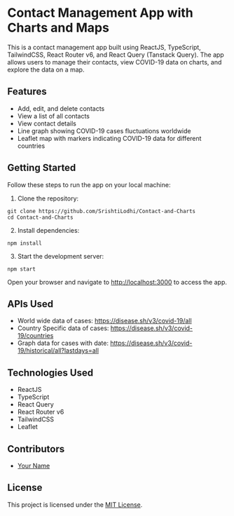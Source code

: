 <h1>Contact Management App with Charts and Maps</h1>

<p>This is a contact management app built using ReactJS, TypeScript, TailwindCSS, React Router v6, and React Query (Tanstack Query). The app allows users to manage their contacts, view COVID-19 data on charts, and explore the data on a map.</p>

<h2>Features</h2>

<ul>
  <li>Add, edit, and delete contacts</li>
  <li>View a list of all contacts</li>
  <li>View contact details</li>
  <li>Line graph showing COVID-19 cases fluctuations worldwide</li>
  <li>Leaflet map with markers indicating COVID-19 data for different countries</li>
</ul>

<h2>Getting Started</h2>

<p>Follow these steps to run the app on your local machine:</p>

<ol>
  <li>Clone the repository:</li>
</ol>

<pre><code>git clone https://github.com/SrishtiLodhi/Contact-and-Charts
cd Contact-and-Charts
</code></pre>

<ol start="2">
  <li>Install dependencies:</li>
</ol>

<pre><code>npm install
</code></pre>

<ol start="3">
  <li>Start the development server:</li>
</ol>

<pre><code>npm start
</code></pre>

<p>Open your browser and navigate to <a href="http://localhost:3000">http://localhost:3000</a> to access the app.</p>

<h2>APIs Used</h2>

<ul>
  <li>World wide data of cases: <a href="https://disease.sh/v3/covid-19/all">https://disease.sh/v3/covid-19/all</a></li>
  <li>Country Specific data of cases: <a href="https://disease.sh/v3/covid-19/countries">https://disease.sh/v3/covid-19/countries</a></li>
  <li>Graph data for cases with date: <a href="https://disease.sh/v3/covid-19/historical/all?lastdays=all">https://disease.sh/v3/covid-19/historical/all?lastdays=all</a></li>
</ul>

<h2>Technologies Used</h2>

<ul>
  <li>ReactJS</li>
  <li>TypeScript</li>
  <li>React Query</li>
  <li>React Router v6</li>
  <li>TailwindCSS</li>
  <li>Leaflet</li>
</ul>

<h2>Contributors</h2>

<ul>
  <li><a href="https://github.com/your-username">Your Name</a></li>
</ul>

<h2>License</h2>

<p>This project is licensed under the <a href="LICENSE">MIT License</a>.</p>

